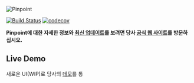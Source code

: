 ![Pinpoint](web/src/main/webapp/images/logo.png)

[![Build Status](https://travis-ci.org/naver/pinpoint.svg?branch=master)](https://travis-ci.org/naver/pinpoint)
[![codecov](https://codecov.io/gh/naver/pinpoint/branch/master/graph/badge.svg)](https://codecov.io/gh/naver/pinpoint)

**Pinpoint에 대한 자세한 정보와 [최신 업데이트](https://naver.github.io/pinpoint/news.html)를 보려면 당사 [공식 웹 사이트](http://naver.github.io/pinpoint/)를 방문하십시오.**

## Live Demo

새로운 UI(WIP)로 당사의 [데모](http://125.209.240.10:10123/v2/main/ApiGateway@SPRING_BOOT/5m?inbound=1&outbound=4&wasOnly=false&bidirectional=false)를 통

